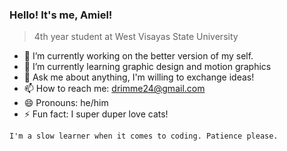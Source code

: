 ### Hello! It's me, Amiel!
>4th year student at West Visayas State University

- 🔭 I’m currently working on the better version of my self.
- 🌱 I’m currently learning graphic design and motion graphics
- 💬 Ask me about anything, I'm willing to exchange ideas!
- 📫 How to reach me: drimme24@gmail.com
- 😄 Pronouns: he/him
- ⚡ Fun fact: I super duper love cats!

```
I'm a slow learner when it comes to coding. Patience please.
```
